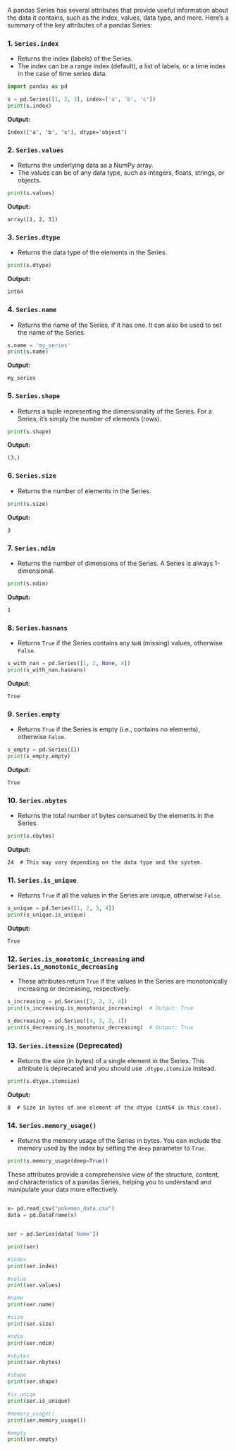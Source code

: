 A pandas Series has several attributes that provide useful information about the data it contains, such as the index, values, data type, and more. Here’s a summary of the key attributes of a pandas Series:

### 1. **`Series.index`**
   - Returns the index (labels) of the Series.
   - The index can be a range index (default), a list of labels, or a time index in the case of time series data.
   ```python
   import pandas as pd

   s = pd.Series([1, 2, 3], index=['a', 'b', 'c'])
   print(s.index)
   ```

   **Output:**
   ```
   Index(['a', 'b', 'c'], dtype='object')
   ```

### 2. **`Series.values`**
   - Returns the underlying data as a NumPy array.
   - The values can be of any data type, such as integers, floats, strings, or objects.
   ```python
   print(s.values)
   ```

   **Output:**
   ```
   array([1, 2, 3])
   ```

### 3. **`Series.dtype`**
   - Returns the data type of the elements in the Series.
   ```python
   print(s.dtype)
   ```

   **Output:**
   ```
   int64
   ```

### 4. **`Series.name`**
   - Returns the name of the Series, if it has one. It can also be used to set the name of the Series.
   ```python
   s.name = 'my_series'
   print(s.name)
   ```

   **Output:**
   ```
   my_series
   ```

### 5. **`Series.shape`**
   - Returns a tuple representing the dimensionality of the Series. For a Series, it’s simply the number of elements (rows).
   ```python
   print(s.shape)
   ```

   **Output:**
   ```
   (3,)
   ```

### 6. **`Series.size`**
   - Returns the number of elements in the Series.
   ```python
   print(s.size)
   ```

   **Output:**
   ```
   3
   ```

### 7. **`Series.ndim`**
   - Returns the number of dimensions of the Series. A Series is always 1-dimensional.
   ```python
   print(s.ndim)
   ```

   **Output:**
   ```
   1
   ```

### 8. **`Series.hasnans`**
   - Returns `True` if the Series contains any `NaN` (missing) values, otherwise `False`.
   ```python
   s_with_nan = pd.Series([1, 2, None, 4])
   print(s_with_nan.hasnans)
   ```

   **Output:**
   ```
   True
   ```

### 9. **`Series.empty`**
   - Returns `True` if the Series is empty (i.e., contains no elements), otherwise `False`.
   ```python
   s_empty = pd.Series([])
   print(s_empty.empty)
   ```

   **Output:**
   ```
   True
   ```

### 10. **`Series.nbytes`**
   - Returns the total number of bytes consumed by the elements in the Series.
   ```python
   print(s.nbytes)
   ```

   **Output:**
   ```
   24  # This may vary depending on the data type and the system.
   ```

### 11. **`Series.is_unique`**
   - Returns `True` if all the values in the Series are unique, otherwise `False`.
   ```python
   s_unique = pd.Series([1, 2, 3, 4])
   print(s_unique.is_unique)
   ```

   **Output:**
   ```
   True
   ```

### 12. **`Series.is_monotonic_increasing` and `Series.is_monotonic_decreasing`**
   - These attributes return `True` if the values in the Series are monotonically increasing or decreasing, respectively.
   ```python
   s_increasing = pd.Series([1, 2, 3, 4])
   print(s_increasing.is_monotonic_increasing)  # Output: True

   s_decreasing = pd.Series([4, 3, 2, 1])
   print(s_decreasing.is_monotonic_decreasing)  # Output: True
   ```

### 13. **`Series.itemsize` (Deprecated)**
   - Returns the size (in bytes) of a single element in the Series. This attribute is deprecated and you should use `.dtype.itemsize` instead.
   ```python
   print(s.dtype.itemsize)
   ```

   **Output:**
   ```
   8  # Size in bytes of one element of the dtype (int64 in this case).
   ```

### 14. **`Series.memory_usage()`**
   - Returns the memory usage of the Series in bytes. You can include the memory used by the index by setting the `deep` parameter to `True`.
   ```python
   print(s.memory_usage(deep=True))
   ```

These attributes provide a comprehensive view of the structure, content, and characteristics of a pandas Series, helping you to understand and manipulate your data more effectively.




```py

x= pd.read_csv("pokemon_data.csv")
data = pd.DataFrame(x)


ser = pd.Series(data['Name'])

print(ser)

#index
print(ser.index)

#value
print(ser.values)

#name
print(ser.name)

#size
print(ser.size)

#ndim
print(ser.ndim)

#nbytes
print(ser.nbytes)

#shape
print(ser.shape)

#is_uniqe
print(ser.is_unique)

#memory_usage()
print(ser.memory_usage())

#empty
print(ser.empty)


```
